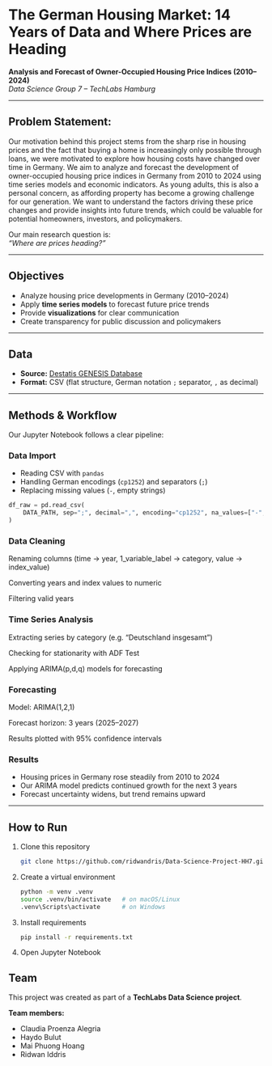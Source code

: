# The German Housing Market: 14 Years of Data and Where Prices are Heading

**Analysis and Forecast of Owner-Occupied Housing Price Indices (2010–2024)**  
*Data Science Group 7 – TechLabs Hamburg*

---

## Problem Statement:
Our motivation behind this project stems from the sharp rise in housing prices and the fact that buying a home is increasingly only possible through loans, we were motivated to explore how housing costs have changed over time in Germany. We aim to analyze and forecast the development of owner-occupied housing price indices in Germany from 2010 to 2024 using time series models and economic indicators. As young adults, this is also a personal concern, as affording property has become a growing challenge for our generation.
We want to understand the factors driving these price changes and provide insights into future trends, which could be valuable for potential homeowners, investors, and policymakers.

Our main research question is:  
 *“Where are prices heading?”*

---

## Objectives
- Analyze housing price developments in Germany (2010–2024)  
- Apply **time series models** to forecast future price trends  
- Provide **visualizations** for clear communication  
- Create transparency for public discussion and policymakers  

---

## Data
- **Source:** [Destatis GENESIS Database](https://www-genesis.destatis.de/)  
- **Format:** CSV (flat structure, German notation `;` separator, `,` as decimal)  

---

## Methods & Workflow
Our Jupyter Notebook follows a clear pipeline:  

### Data Import
- Reading CSV with `pandas`  
- Handling German encodings (`cp1252`) and separators (`;`)  
- Replacing missing values (`-`, empty strings)  

```python
df_raw = pd.read_csv(
    DATA_PATH, sep=";", decimal=",", encoding="cp1252", na_values=["-", "", " "]
)
```
### Data Cleaning

Renaming columns (time → year, 1_variable_label → category, value → index_value)

Converting years and index values to numeric

Filtering valid years

### Time Series Analysis

Extracting series by category (e.g. “Deutschland insgesamt”)

Checking for stationarity with ADF Test

Applying ARIMA(p,d,q) models for forecasting

### Forecasting

Model: ARIMA(1,2,1)

Forecast horizon: 3 years (2025–2027)

Results plotted with 95% confidence intervals

### Results
- Housing prices in Germany rose steadily from 2010 to 2024  
- Our ARIMA model predicts continued growth for the next 3 years  
- Forecast uncertainty widens, but trend remains upward    

---

## How to Run
1. Clone this repository  
   ```bash
   git clone https://github.com/ridwandris/Data-Science-Project-HH7.git

2. Create a virtual environment
   ```bash
   python -m venv .venv
   source .venv/bin/activate   # on macOS/Linux
   .venv\Scripts\activate      # on Windows

3. Install requirements
   ```bash
   pip install -r requirements.txt

4. Open Jupyter Notebook

## Team

This project was created as part of a **TechLabs Data Science project**.  

**Team members:**  
- Claudia Proenza Alegria
- Haydo Bulut
- Mai Phuong Hoang
- Ridwan Iddris

